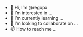 - 👋 Hi, I’m @regopx
- 👀 I’m interested in ...
- 🌱 I’m currently learning ...
- 💞️ I’m looking to collaborate on ...
- 📫 How to reach me ...

<!---
regopx/regopx is a ✨ special ✨ repository because its `README.md` (this file) appears on your GitHub profile.
You can click the Preview link to take a look at your changes.
--->
